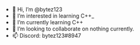 - 👋 Hi, I’m @bytez123
- 👀 I’m interested in learning C++_
- 🌱 I’m currently learning C++
- 💞️ I’m looking to collaborate on nothing currently.
- 📫 Discord: bytez123#8947

<!---
bytez123/bytez123 is a ✨ special ✨ repository because its `README.md` (this file) appears on your GitHub profile.
You can click the Preview link to take a look at your changes.
--->
